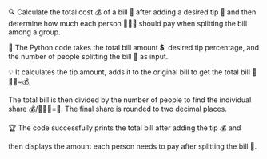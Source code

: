 
🔍 Calculate the total cost 💰 of a bill 🧾 after adding a desired tip 💸 
and then determine how much each person 🧑‍🤝‍🧑 should pay when splitting the bill among a group.


🎯 
The Python code takes the total bill amount 💲, desired tip percentage, and the number of people splitting the bill 👯 as input.


💡 
It calculates the tip amount, adds it to the original bill to get the total bill 🧾➕💸=💰,

The total bill is then divided by the number of people to find the individual share 💰/🧑‍🤝‍🧑=👤. 
The final share is rounded to two decimal places.


🏆 
The code successfully prints the total bill after adding the tip 💰 and 

then displays the amount each person needs to pay after splitting the bill 👤.
